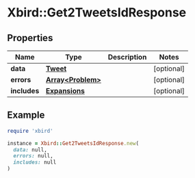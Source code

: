 # Xbird::Get2TweetsIdResponse

## Properties

| Name | Type | Description | Notes |
| ---- | ---- | ----------- | ----- |
| **data** | [**Tweet**](Tweet.md) |  | [optional] |
| **errors** | [**Array&lt;Problem&gt;**](Problem.md) |  | [optional] |
| **includes** | [**Expansions**](Expansions.md) |  | [optional] |

## Example

```ruby
require 'xbird'

instance = Xbird::Get2TweetsIdResponse.new(
  data: null,
  errors: null,
  includes: null
)
```

